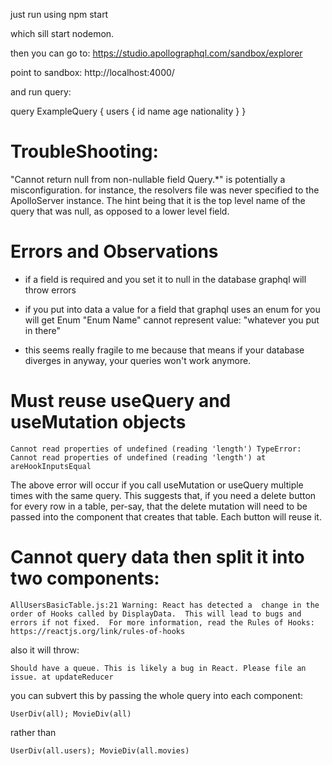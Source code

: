 just run using npm start

which sill start nodemon.

then you can go to:
https://studio.apollographql.com/sandbox/explorer

point to sandbox:
http://localhost:4000/

and run query:

query ExampleQuery {
    users {
    id
    name
    age
    nationality
    }
}

# TroubleShooting:

"Cannot return null from non-nullable field Query.*"
is potentially a misconfiguration. 
for instance, the resolvers file was never specified to
the ApolloServer instance. 
The hint being that it is the top level name of the query that was null, 
as opposed to a lower level field.

# Errors and Observations

- if a field is required and you set it to null in the database
graphql will throw errors

- if you put into data a value for a field 
that graphql uses an enum for you will get
Enum "Enum Name" cannot represent value: "whatever you put in there"

- this seems really fragile to me because that means if your database diverges in anyway, your queries won't work anymore.

# Must reuse useQuery and useMutation objects
`Cannot read properties of undefined (reading 'length')
TypeError: Cannot read properties of undefined (reading 'length')
at areHookInputsEqual`

The above error will occur if you call useMutation or useQuery 
multiple times with the same query. This suggests that, 
if you need a delete button for every row in a table, per-say, 
that the delete mutation will need to be passed into the component
that creates that table. Each button will reuse it.

# Cannot query data then split it into two components:
`AllUsersBasicTable.js:21 Warning: React has detected a 
change in the order of Hooks called by DisplayData. 
This will lead to bugs and errors if not fixed. 
For more information, read the Rules of Hooks: 
https://reactjs.org/link/rules-of-hooks`

also it will throw:

`Should have a queue. This is likely a bug in React. Please file an issue.
at updateReducer`

you can subvert this by passing the whole 
query into each component:

`UserDiv(all); MovieDiv(all)` 

rather than

`UserDiv(all.users); MovieDiv(all.movies)`
